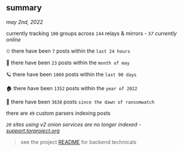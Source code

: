 
## summary
_may 2nd, 2022_

currently tracking `100` groups across `144` relays & mirrors - _`57` currently online_

⏲ there have been `7` posts within the `last 24 hours`

🦈 there have been `23` posts within the `month of may`

🪐 there have been `1069` posts within the `last 90 days`

🏚 there have been `1352` posts within the `year of 2022`

🦕 there have been `3638` posts `since the dawn of ransomwatch`

there are `49` custom parsers indexing posts

_`20` sites using v2 onion services are no longer indexed - [support.torproject.org](https://support.torproject.org/onionservices/v2-deprecation/)_

> see the project [README](https://github.com/thetanz/ransomwatch#ransomwatch--) for backend technicals
